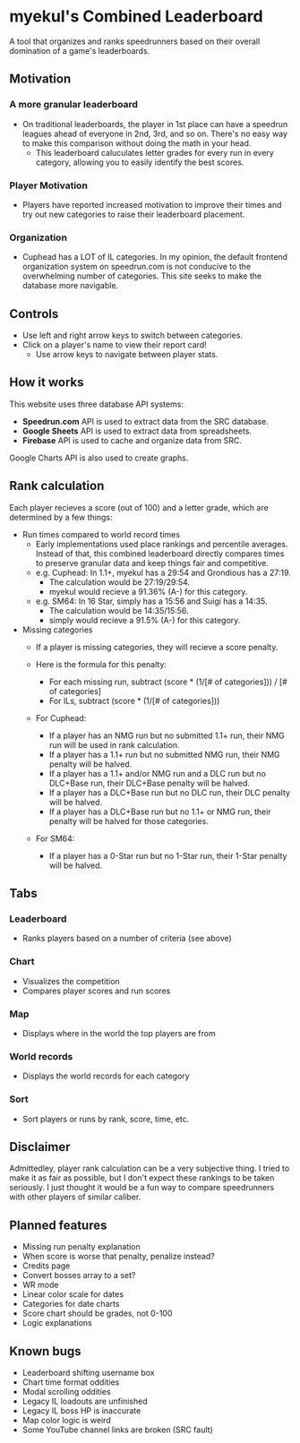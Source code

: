 # myekul's Combined Leaderboard
A tool that organizes and ranks speedrunners based on their overall domination of a game's leaderboards.

## Motivation
### A more granular leaderboard
- On traditional leaderboards, the player in 1st place can have a speedrun leagues ahead of everyone in 2nd, 3rd, and so on. There's no easy way to make this comparison without doing the math in your head.
    - This leaderboard caluculates letter grades for every run in every category, allowing you to easily identify the best scores.
### Player Motivation
- Players have reported increased motivation to improve their times and try out new categories to raise their leaderboard placement.
### Organization
- Cuphead has a LOT of IL categories. In my opinion, the default frontend organization system on speedrun.com is not conducive to the overwhelming number of categories. This site seeks to make the database more navigable.

## Controls
- Use left and right arrow keys to switch between categories.
- Click on a player's name to view their report card!
    - Use arrow keys to navigate between player stats.

## How it works
This website uses three database API systems:
- **Speedrun.com** API is used to extract data from the SRC database.
- **Google Sheets** API is used to extract data from spreadsheets.
- **Firebase** API is used to cache and organize data from SRC.

Google Charts API is also used to create graphs.

## Rank calculation
Each player recieves a score (out of 100) and a letter grade, which are determined by a few things:
- Run times compared to world record times
    - Early implementations used place rankings and percentile averages. Instead of that, this combined leaderboard directly compares times to preserve granular data and keep things fair and competitive.
    - e.g. Cuphead: In 1.1+, myekul has a 29:54 and Grondious has a 27:19.
        - The calculation would be 27:19/29:54.
        - myekul would recieve a 91.36% (A-) for this category.
    - e.g. SM64: In 16 Star, simply has a 15:56 and Suigi has a 14:35.
        - The calculation would be 14:35/15:56.
        - simply would recieve a 91.5% (A-) for this category.
- Missing categories
    - If a player is missing categories, they will recieve a score penalty.
    - Here is the formula for this penalty:
        - For each missing run, subtract (score * (1/[# of categories])) / [# of categories]
        - For ILs, subtract (score * (1/[# of categories]))
    
    - For Cuphead:
        - If a player has an NMG run but no submitted 1.1+ run, their NMG run will be used in rank calculation.
        - If a player has a 1.1+ run but no submitted NMG run, their NMG penalty will be halved.
        - If a player has a 1.1+ and/or NMG run and a DLC run but no DLC+Base run, their DLC+Base penalty will be halved.
        - If a player has a DLC+Base run but no DLC run, their DLC penalty will be halved.
        - If a player has a DLC+Base run but no 1.1+ or NMG run, their penalty will be halved for those categories.
    - For SM64:
        - If a player has a 0-Star run but no 1-Star run, their 1-Star penalty will be halved.

## Tabs
### Leaderboard
- Ranks players based on a number of criteria (see above)

### Chart
- Visualizes the competition 
- Compares player scores and run scores

### Map
- Displays where in the world the top players are from

### World records
- Displays the world records for each category

### Sort
- Sort players or runs by rank, score, time, etc.

## Disclaimer
Admittedley, player rank calculation can be a very subjective thing. I tried to make it as fair as possible, but I don't expect these rankings to be taken seriously. I just thought it would be a fun way to compare speedrunners with other players of similar caliber.

## Planned features
- Missing run penalty explanation
- When score is worse that penalty, penalize instead?
- Credits page
- Convert bosses array to a set?
- WR mode
- Linear color scale for dates
- Categories for date charts
- Score chart should be grades, not 0-100
- Logic explanations

## Known bugs
- Leaderboard shifting username box
- Chart time format oddities
- Modal scrolling oddities
- Legacy IL loadouts are unfinished
- Legacy IL boss HP is inaccurate
- Map color logic is weird
- Some YouTube channel links are broken (SRC fault)
